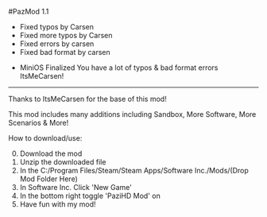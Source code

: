 #PazMod 1.1
* Fixed typos by Carsen
* Fixed more typos by Carsen
* Fixed errors by carsen
* Fixed bad format by carsen
+ MiniOS Finalized
You have a lot of typos & bad format errors ItsMeCarsen!
--------------------------------------------------------------------------------------------------------------------------------
Thanks to ItsMeCarsen for the base of this mod!

This mod includes many additions including Sandbox, More Software, More Scenarios & More!
  
How to download/use:

0. Download the mod
1. Unzip the downloaded file
2. In the C:/Program Files/Steam/Steam Apps/Software Inc./Mods/(Drop Mod Folder Here)
3. In Software Inc. Click 'New Game'
4. In the bottom right toggle 'PaziHD Mod' on
5. Have fun with my mod!
